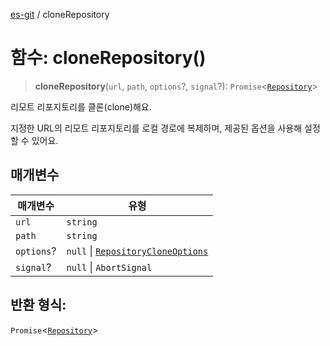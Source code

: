 [es-git](../globals.md) / cloneRepository

# 함수: cloneRepository()

> **cloneRepository**(`url`, `path`, `options`?, `signal`?): `Promise`\<[`Repository`](../classes/Repository.md)\>

리모트 리포지토리를 클론(clone)해요.

지정한 URL의 리모트 리포지토리를 로컬 경로에 복제하며, 제공된 옵션을 사용해 설정할 수 있어요.

## 매개변수

| 매개변수 | 유형 |
| ------ | ------ |
| `url` | `string` |
| `path` | `string` |
| `options`? | `null` \| [`RepositoryCloneOptions`](../interfaces/RepositoryCloneOptions.md) |
| `signal`? | `null` \| `AbortSignal` |

## 반환 형식:

`Promise`\<[`Repository`](../classes/Repository.md)\>
